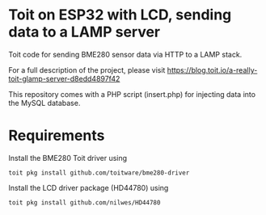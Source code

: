 # Toit on ESP32 with LCD, sending data to a LAMP server
Toit code for sending BME280 sensor data via HTTP to a LAMP stack.

For a full description of the project, please visit
https://blog.toit.io/a-really-toit-glamp-server-d8edd4897f42

This repository comes with a PHP script (insert.php) for injecting data into the MySQL database.

# Requirements
Install the BME280 Toit driver using
```
toit pkg install github.com/toitware/bme280-driver
```
Install the LCD driver package (HD44780) using
```
toit pkg install github.com/nilwes/HD44780
```

